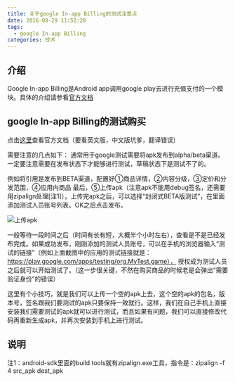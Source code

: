 ```yaml
---
title: 关于google In-app Billing的测试注意点
date: 2016-08-29 11:52:28
tags:
  - google In-app Billing
categories: 技术
---
```


## 介绍
Google In-app Billing是Android app调用google play去进行充值支付的一个模块。具体的介绍请参看[官方文档](https://developer.android.com/google/play/billing/index.html)

## google In-app Billing的测试购买
点击[这里](https://developer.android.com/google/play/billing/billing_testing.html)查看官方文档（要看英文版，中文版坑爹，翻译错误）

需要注意的几点如下：
通常用于google测试需要将apk发布到alpha/beta渠道。一定要注意需要在发布状态下才能够进行测试，草稿状态下是测试不了的。

例如将引用是发布到BETA渠道，配置好①商品详情，②内容分级，③定价和分发范围，④应用内商品
最后，⑤上传apk（注意apk不能用debug签名，还需要用zipalign处理[注1]），上传完apk之后，可以选择“封闭式BETA版测试”，在里面添加测试人员账号列表。OK之后点击发布。

<!-- more -->

![上传apk](/images/uploadapk.png)

一般等待一段时间之后（时间有长有短，大概半个小时左右），查看是不是已经发布完成。如果成功发布，刚刚添加的测试人员账号，可以在手机的浏览器输入“测试的链接”（例如上面截图中的应用的测试链接就是：https://play.google.com/apps/testing/org.MyTest.game），
授权成为测试人员之后就可以开始测试了。（这一步很关键，不然在购买商品的时候老是会弹出“需要验证身份”的错误）

这里有个小技巧，就是我们可以上传一个空的apk上去，这个空的apk的包名，版本号，签名跟我们要测试的apk只要保持一致就行。这样，我们在自己手机上直接安装我们需要测试的apk就可以进行测试，而且如果有问题，我们可以直接修改代码再重新生成apk，并再次安装到手机上进行测试。

## 说明
注1：android-sdk里面的build tools就有zipalign.exe工具，指令是：zipalign -f 4 src_apk dest_apk
